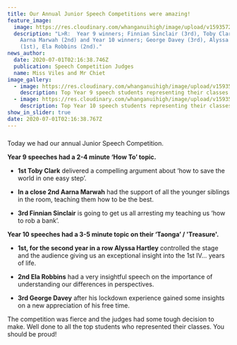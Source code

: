 ```yaml
---
title: Our Annual Junior Speech Competitions were amazing!
feature_image:
  image: https://res.cloudinary.com/whanganuihigh/image/upload/v1593572577/News/Y9-_-Y10-winners.jpg-try-again.jpg
  description: "L>R:  Year 9 winners; Finnian Sinclair (3rd), Toby Clark (1st),
    Aarna Marwah (2nd) and Year 10 winners; George Davey (3rd), Alyssa Hartley
    (1st), Ela Robbins (2nd)."
news_author:
  date: 2020-07-01T02:16:38.746Z
  publication: Speech Competition Judges
  name: Miss Viles and Mr Chiet
image_gallery:
  - image: https://res.cloudinary.com/whanganuihigh/image/upload/v1593572917/News/Y9_top_students_representing_their_classes.jpg
    description: Top Year 9 speech students representing their classes.
  - image: https://res.cloudinary.com/whanganuihigh/image/upload/v1593572953/News/Y10_top_students_representing_their_classes.jpg
    description: Top Year 10 speech students representing their classes.
show_in_slider: true
date: 2020-07-01T02:16:38.767Z
---
```

##### Today we had our annual Junior Speech Competition. 

**Year 9 speeches had a 2-4 minute ‘How To’ topic.**  

* **1st Toby Clark** delivered a compelling argument about ‘how to save the world in one easy step’.  

* **In a close 2nd Aarna Marwah** had the support of all the younger siblings in the room, teaching them how to be the best.  

* **3rd Finnian Sinclair** is going to get us all arresting my teaching us ‘how to rob a bank’.

**Year 10 speeches had a 3-5 minute topic on their ‘Taonga’ / 'Treasure'.**  

* **1st, for the second year in a row Alyssa Hartley** controlled the stage and the audience giving us an exceptional insight into the 1st IV… years of life.  

* **2nd Ela Robbins** had a very insightful speech on the importance of understanding our differences in perspectives.  

* **3rd George Davey** after his lockdown experience gained some insights on a new appreciation of his free time.

The competition was fierce and the judges had some tough decision to make.
Well done to all the top students who represented their classes.
You should be proud!
